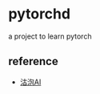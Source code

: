 # pytorchd
a project to learn pytorch

## reference
- [沽泡AI](https://ke.gupaoedu.cn/play/294/6/67190)